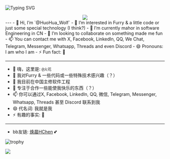 ![Typing SVG](https://readme-typing-svg.demolab.com/?lines=----Welcome+to+HuoHua's+Homepage+----;-----------欢迎来到火花的主页-----------)
<div align="center"> <img src="https://visitor-badge.glitch.me/badge?page_id=aoaokeai5" /> </div>
---
- 👋 Hi, I’m `@HuoHua_Wolf`
- 👀 I’m interested in Furry & a little code or just some special technology (I think?)
- 🌱 I’m currently mahor in software Engineering in CN
- 💞️ I’m looking to collaborate on something made me fun
- 📫 You can contact me with X, Facebook, LinkedIn, QQ, We Chat, Telegram, Messenger, Whatsapp, Threads and even Discord
- 😄 Pronouns: I am who I am
- ⚡ Fun fact: 🌈

---
- 👋 嗨，这里是: `@火花`
- 👀 我对Furry & 一些代码或一些特殊技术感兴趣（？）
- 🌱 我目前在中国主修软件工程
- 💞️ 专注于合作一些能使我快乐的东西（？）
- 📫 你可以通过X, Facebook, LinkedIn, QQ, 微信, Telegram, Messenger, Whatsapp, Threads 甚至 Discord 联系到我
- 😄 代名词: 我就是我
- ⚡ 有趣的事实: 🌈

--- 
- bb友链: [焕晨HChen](https://github.com/HChenX) :two_hearts:


![trophy](https://github-profile-trophy.vercel.app/?username=aoaokeai5)


![](https://stats.justsong.cn/api/bilibili/?id=475902198)


<!---
aoaokeai5/aoaokeai5 is a ✨ special ✨ repository because its `README.md` (this file) appears on your GitHub profile.
You can click the Preview link to take a look at your changes.
--->
